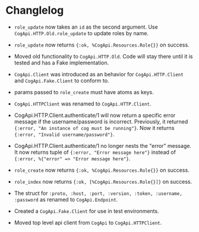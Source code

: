 # Changlelog

* `role_update` now takes an `id` as the second argument. Use
  `CogApi.HTTP.Old.role_update` to update roles by name.

* `role_update` now returns `{:ok, %CogApi.Resources.Role{}}` on success.

* Moved old functionality to `CogApi.HTTP.Old`. Code will stay there until it is
  tested and has a Fake implementation.

* `CogApi.Client` was introduced as an behavior for `CogApi.HTTP.Client` and
  `CogApi.Fake.Client` to conform to.

* params passed to `role_create` must have atoms as keys.

* `CogApi.HTTPClient` was renamed to `CogApi.HTTP.Client`.

* CogApi.HTTP.Client.authenticate/1 will now return a specific error message if
  the username/password is incorrect. Previously, it returned `{:error, "An
  instance of cog must be running"}`. Now it returns `{:error, "Invalid
  username/password"}`.

* CogApi.HTTP.Client.authenticate/1 no longer nests the "error" message. It now
  returns tuple of `{:error, "Error message here"}` instead of `{:error,
  %{"error" => "Error message here"}`.

* `role_create` now returns `{:ok, %CogApi.Resources.Role{}}` on success.

* `role_index` now returns `{:ok, [%CogApi.Resources.Role{}]}` on success.

* The struct for `:proto, :host, :port, :version, :token, :username, :password`
  as renamed to `CogApi.Endpoint`.

* Created a `CogApi.Fake.Client` for use in test environments.

* Moved top level api client from `CogApi` to `CogApi.HTTPClient`.
